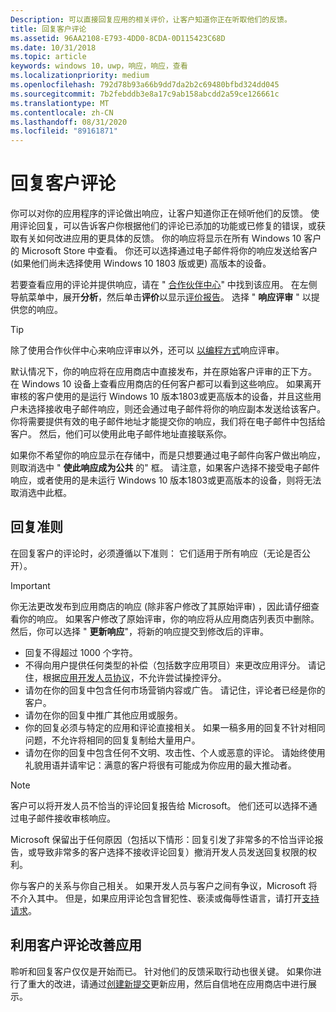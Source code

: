 ```yaml
---
Description: 可以直接回复应用的相关评价，让客户知道你正在听取他们的反馈。
title: 回复客户评论
ms.assetid: 96AA2108-E793-4DD0-8CDA-0D115423C68D
ms.date: 10/31/2018
ms.topic: article
keywords: windows 10，uwp，响应，响应，查看
ms.localizationpriority: medium
ms.openlocfilehash: 792d78b93a66b9dd7da2b2c69480bfbd324dd045
ms.sourcegitcommit: 7b2febddb3e8a17c9ab158abcdd2a59ce126661c
ms.translationtype: MT
ms.contentlocale: zh-CN
ms.lasthandoff: 08/31/2020
ms.locfileid: "89161871"
---
```

# <a name="respond-to-customer-reviews"></a>回复客户评论


你可以对你的应用程序的评论做出响应，让客户知道你正在倾听他们的反馈。 使用评论回复，可以告诉客户你根据他们的评论已添加的功能或已修复的错误，或获取有关如何改进应用的更具体的反馈。 你的响应将显示在所有 Windows 10 客户的 Microsoft Store 中查看。 你还可以选择通过电子邮件将你的响应发送给客户 (如果他们尚未选择使用 Windows 10 1803 版或更) 高版本的设备。

若要查看应用的评论并提供响应，请在 " [合作伙伴中心](https://partner.microsoft.com/dashboard)" 中找到该应用。 在左侧导航菜单中，展开**分析**，然后单击**评价**以显示[评价报告](reviews-report.md)。 选择 " **响应评审** " 以提供您的响应。

> [!TIP]
> 除了使用合作伙伴中心来响应评审以外，还可以 [以编程方式](../monetize/submit-responses-to-app-reviews.md)响应评审。

默认情况下，你的响应将在应用商店中直接发布，并在原始客户评审的正下方。 在 Windows 10 设备上查看应用商店的任何客户都可以看到这些响应。 如果离开审核的客户使用的是运行 Windows 10 版本1803或更高版本的设备，并且这些用户未选择接收电子邮件响应，则还会通过电子邮件将你的响应副本发送给该客户。  你将需要提供有效的电子邮件地址才能提交你的响应，我们将在电子邮件中包括给客户。 然后，他们可以使用此电子邮件地址直接联系你。

如果你不希望你的响应显示在存储中，而是只想要通过电子邮件向客户做出响应，则取消选中 " **使此响应成为公共** 的" 框。 请注意，如果客户选择不接受电子邮件响应，或者使用的是未运行 Windows 10 版本1803或更高版本的设备，则将无法取消选中此框。

## <a name="guidelines-for-responses"></a>回复准则

在回复客户的评论时，必须遵循以下准则： 它们适用于所有响应（无论是否公开）。

> [!IMPORTANT]
> 你无法更改发布到应用商店的响应 (除非客户修改了其原始评审) ，因此请仔细查看你的响应。 如果客户修改了原始评审，你的响应将从应用商店列表页中删除。 然后，你可以选择 " **更新响应**"，将新的响应提交到修改后的评审。

-   回复不得超过 1000 个字符。
-   不得向用户提供任何类型的补偿（包括数字应用项目）来更改应用评分。 请记住，根据[应用开发人员协议](/legal/windows/agreements/app-developer-agreement)，不允许尝试操控评分。
-   请勿在你的回复中包含任何市场营销内容或广告。 请记住，评论者已经是你的客户。
-   请勿在你的回复中推广其他应用或服务。
-   你的回复必须与特定的应用和评论直接相关。 如果一稿多用的回复不针对相同问题，不允许将相同的回复复制给大量用户。
-   请勿在你的回复中包含任何不文明、攻击性、个人或恶意的评论。 请始终使用礼貌用语并请牢记：满意的客户将很有可能成为你应用的最大推动者。

> [!NOTE]
> 客户可以将开发人员不恰当的评论回复报告给 Microsoft。 他们还可以选择不通过电子邮件接收审核响应。
>
> Microsoft 保留出于任何原因（包括以下情形：回复引发了非常多的不恰当评论报告，或导致非常多的客户选择不接收评论回复）撤消开发人员发送回复权限的权利。

你与客户的关系与你自己相关。 如果开发人员与客户之间有争议，Microsoft 将不介入其中。 但是，如果应用评论包含冒犯性、亵渎或侮辱性语言，请打开[支持请求](https://developer.microsoft.com/windows/support)。


## <a name="use-customer-reviews-to-improve-your-app"></a>利用客户评论改善应用

聆听和回复客户仅仅是开始而已。 针对他们的反馈采取行动也很关键。 如果你进行了重大的改进，请通过[创建新提交](app-submissions.md)更新应用，然后自信地在应用商店中进行展示。
